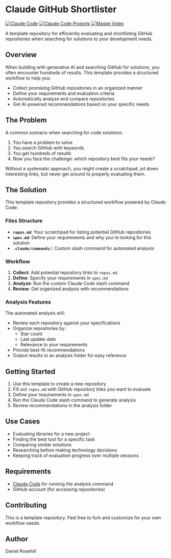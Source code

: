 # Claude GitHub Shortlister

[![Claude Code](https://img.shields.io/badge/Claude-Code-8A2BE2?logo=anthropic&logoColor=white)](https://claude.ai/code)
[![Claude Code Projects](https://img.shields.io/badge/Claude%20Code-Projects%20Index-blue?logo=github)](https://github.com/danielrosehill/Claude-Code-Repos-Index)
[![Master Index](https://img.shields.io/badge/GitHub-Master%20Index-green?logo=github)](https://github.com/danielrosehill/Github-Master-Index)

A template repository for efficiently evaluating and shortlisting GitHub repositories when searching for solutions to your development needs.

## Overview

When building with generative AI and searching GitHub for solutions, you often encounter hundreds of results. This template provides a structured workflow to help you:

- Collect promising GitHub repositories in an organized manner
- Define your requirements and evaluation criteria
- Automatically analyze and compare repositories
- Get AI-powered recommendations based on your specific needs

## The Problem

A common scenario when searching for code solutions:

1. You have a problem to solve
2. You search GitHub with keywords
3. You get hundreds of results
4. Now you face the challenge: which repository best fits your needs?

Without a systematic approach, you might create a scratchpad, jot down interesting links, but never get around to properly evaluating them.

## The Solution

This template repository provides a structured workflow powered by Claude Code:

### Files Structure

- **`repos.md`**: Your scratchpad for listing potential GitHub repositories
- **`spec.md`**: Define your requirements and why you're looking for this solution
- **`.claude/commands/`**: Custom slash command for automated analysis

### Workflow

1. **Collect**: Add potential repository links to `repos.md`
2. **Define**: Specify your requirements in `spec.md`
3. **Analyze**: Run the custom Claude Code slash command
4. **Review**: Get organized analysis with recommendations

### Analysis Features

The automated analysis will:

- Review each repository against your specifications
- Organize repositories by:
  - Star count
  - Last update date
  - Relevance to your requirements
- Provide best-fit recommendations
- Output results to an analysis folder for easy reference

## Getting Started

1. Use this template to create a new repository
2. Fill out `repos.md` with GitHub repository links you want to evaluate
3. Define your requirements in `spec.md`
4. Run the Claude Code slash command to generate analysis
5. Review recommendations in the analysis folder

## Use Cases

- Evaluating libraries for a new project
- Finding the best tool for a specific task
- Comparing similar solutions
- Researching before making technology decisions
- Keeping track of evaluation progress over multiple sessions

## Requirements

- [Claude Code](https://claude.ai/code) for running the analysis command
- GitHub account (for accessing repositories)

## Contributing

This is a template repository. Feel free to fork and customize for your own workflow needs.

 

## Author

Daniel Rosehill

